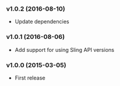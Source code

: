 ### v1.0.2 (2016-08-10)
- Update dependencies

### v1.0.1 (2016-08-06)
- Add support for using Sling API versions

### v1.0.0 (2015-03-05)
- First release
